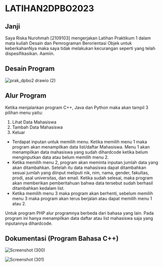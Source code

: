 # LATIHAN2DPBO2023
## Janji
Saya Riska Nurohmah [2109103] mengerjakan Latihan Praktikum 1 dalam mata kuliah Desain dan Pemrograman Berorientasi Objek untuk keberkahanNya maka saya tidak melakukan kecurangan seperti yang telah dispesifikasikan. Aamiin.

## Desain Program


![prak_dpbo2 drawio (2)](https://user-images.githubusercontent.com/119839421/220388337-928ca90b-67f7-4448-9708-70922df52188.png)


## Alur Program
Ketika menjalankan program C++, Java dan Python maka akan tampil 3 pilihan menu yaitu:

1. Lihat Data Mahasiswa
2. Tambah Data Mahasiswa
3. Keluar

- Terdapat inputan untuk memilih menu. Ketika memilih menu 1 maka program akan menampilkan data list/daftar Mahasiswa. Menu 1 akan menampilkan data mahasiswa yang sudah dihardcode ketika belum menginputkan data atau belum memilih menu 2.
- Ketika memilih menu 2, program akan meminta inputan jumlah data yang akan ditambahkan. Setelah itu data mahasiswa dapat ditambahkan sesuai jumlah yang diinput meliputi nik, nim, nama, gender, fakultas, prodi, asal universitas, dan email. Ketika sudah selesai, maka program akan memberikan pemberitahuan bahwa data tersebut sudah berhasil ditambahkan kedalam list.
- Ketika memilih menu 3 maka program akan berhenti, sebelum memilih menu 3 maka program akan terus berjalan atau dapat memilih menu 1 atau 2.

Untuk program PHP alur programnya berbeda dari bahasa yang lain. Pada program ini hanya menampilkan data daftar atau list mahasiswa saja yang inputannya dihardcode.

## Dokumentasi (Program Bahasa C++)
![Screenshot (300)](https://user-images.githubusercontent.com/119839421/220386227-7feb0dae-cdee-4bab-b2b9-8f601df3b414.png)

![Screenshot (301)](https://user-images.githubusercontent.com/119839421/220386241-e65a00a5-2a28-440c-9a56-e2f488aad290.png)
